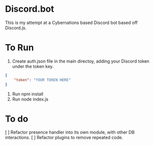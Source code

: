 # Discord.bot
This is my attempt at a Cybernations based Discord bot based off Discord.js.

# To Run
1. Create auth.json file in the main directoy, adding your Discord token under the token key.
  ```json
  {
      "token": "YOUR TOKEN HERE"
  }
  ```
1. Run npm install
1. Run node index.js

# To do
[ ] Refactor presence handler into its own module, with other DB interactions.
[ ] Refactor plugins to remove repeated code. 